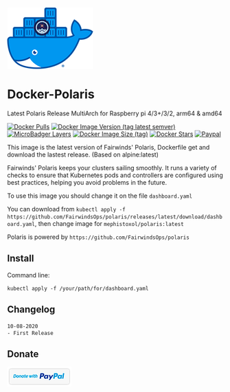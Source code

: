 ![Docker-Polaris](https://raw.githubusercontent.com/MephistoXoL/Docker-Polaris/master/Docker-Polaris.png)

# Docker-Polaris 
Latest Polaris Release MultiArch for Raspberry pi 4/3+/3/2, arm64 & amd64

[![Docker Pulls](https://img.shields.io/docker/pulls/mephistoxol/polaris?logo=docker)](https://hub.docker.com/r/mephistoxol/polaris)
[![Docker Image Version (tag latest semver)](https://img.shields.io/docker/v/mephistoxol/polaris/latest?logo=linux&logoColor=white)](https://hub.docker.com/r/mephistoxol/polaris)
[![MicroBadger Layers](https://img.shields.io/microbadger/layers/mephistoxol/polaris)](https://hub.docker.com/r/mephistoxol/polaris)
[![Docker Image Size (tag)](https://img.shields.io/docker/image-size/mephistoxol/polaris/latest)](https://hub.docker.com/r/mephistoxol/polaris)
[![Docker Stars](https://img.shields.io/docker/stars/mephistoxol/polaris)](https://hub.docker.com/r/mephistoxol/polaris)
[![Paypal](https://img.shields.io/badge/paypal-donate-orange?logo=paypal)](https://www.paypal.me/mephistoxol)

This image is the latest version of Fairwinds' Polaris, Dockerfile get and download the lastest release. (Based on alpine:latest)

Fairwinds' Polaris keeps your clusters sailing smoothly. It runs a variety of checks to ensure that Kubernetes pods and controllers are configured using best practices, helping you avoid problems in the future.

To use this image you should change it on the file ```dashboard.yaml```

You can download from ```kubectl apply -f https://github.com/FairwindsOps/polaris/releases/latest/download/dashboard.yaml```, then change image for ```mephistoxol/polaris:latest```

Polaris is powered by ```https://github.com/FairwindsOps/polaris```

## Install
Command line:
```
kubectl apply -f /your/path/for/dashboard.yaml
```

## Changelog
```
10-08-2020
- First Release
```

## Donate
[![Paypal](https://raw.githubusercontent.com/MephistoXoL/Things/master/paypal.png)](https://www.paypal.me/mephistoxol)

